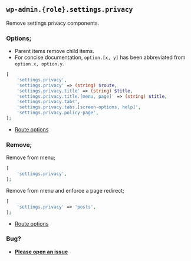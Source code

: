 ## `wp-admin.{role}.settings.privacy`

Remove settings privacy components.

### Options;

* Parent items remove child items. 
* For concise documentation, `option.[x, y]` has been abbreviated from `option.x, option.y`.

```php
[
    'settings.privacy',
    'settings.privacy' => (string) $route,
    'settings.privacy.title' => (string) $title,
    'settings.privacy.title.[menu, page]' => (string) $title,
    'settings.privacy.tabs',
    'settings.privacy.tabs.[screen-options, help]',
    'settings.privacy.policy-page',
];
```

* [Route options](../route-options.md)

### Remove;

Remove from menu;

```php
[
    'settings.privacy',
];
```

Remove from menu and enforce a page redirect;

```php
[
    'settings.privacy' => 'posts',
];
```

* [Route options](../route-options.md)

### Bug?

* **[Please open an issue](https://github.com/soberwp/intervention/issues/new?title=[wp-admin.settings.privacy]&labels=bug&assignees=darrenjacoby)**
